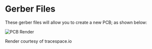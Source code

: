 # Gerber Files

These gerber files will allow you to create a new PCB; as shown below:

![PCB Render](https://github.com/tonyp7/170v-nixie-power-supply/raw/master/gerber/top-pcb-render.png)

Render courtesy of tracespace.io
